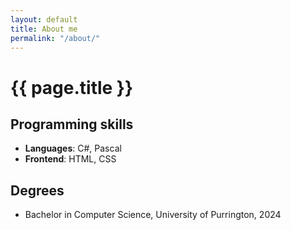 ```yaml
---
layout: default
title: About me
permalink: "/about/"
---
```

# {{ page.title }}

## Programming skills

- **Languages**: C#, Pascal
- **Frontend**: HTML, CSS    

## Degrees
- Bachelor in Computer Science, University of Purrington, 2024